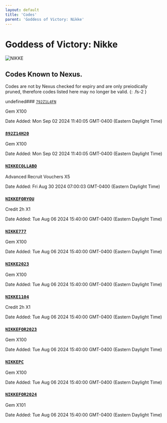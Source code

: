 ```yaml
---
layout: default
title: 'Codes'
parent: 'Goddess of Victory: Nikke'
---
```


# Goddess of Victory: Nikke

![NIKKE](https://cdn.discordapp.com/emojis/1270446040415207535.png)

## Codes Known to Nexus.

Codes are not by Nexus checked for expiry and are only preiodically pruned, therefore codes listed here may no longer be valid.
{: .fs-2 }

undefined### [`792Z1L4FN`](https://clipboard.nexus-codes.app/?copy=792Z1L4FN)

Gem X100

Date Added: Mon Sep 02 2024 11:40:05 GMT-0400 (Eastern Daylight Time)

### [`892Z14H20`](https://clipboard.nexus-codes.app/?copy=892Z14H20)

Gem X100

Date Added: Mon Sep 02 2024 11:40:05 GMT-0400 (Eastern Daylight Time)

### [`NIKKECOLLABO`](https://clipboard.nexus-codes.app/?copy=NIKKECOLLABO)

Advanced Recruit Vouchers X5

Date Added: Fri Aug 30 2024 07:00:03 GMT-0400 (Eastern Daylight Time)

### [`NIKKEFORYOU`](https://clipboard.nexus-codes.app/?copy=NIKKEFORYOU)

Credit 2h X1

Date Added: Tue Aug 06 2024 15:40:00 GMT-0400 (Eastern Daylight Time)

### [`NIKKE777`](https://clipboard.nexus-codes.app/?copy=NIKKE777)

Gem X100

Date Added: Tue Aug 06 2024 15:40:00 GMT-0400 (Eastern Daylight Time)

### [`NIKKE2023`](https://clipboard.nexus-codes.app/?copy=NIKKE2023)

Gem X100

Date Added: Tue Aug 06 2024 15:40:00 GMT-0400 (Eastern Daylight Time)

### [`NIKKE1104`](https://clipboard.nexus-codes.app/?copy=NIKKE1104)

Credit 2h X1

Date Added: Tue Aug 06 2024 15:40:00 GMT-0400 (Eastern Daylight Time)

### [`NIKKEFOR2023`](https://clipboard.nexus-codes.app/?copy=NIKKEFOR2023)

Gem X100

Date Added: Tue Aug 06 2024 15:40:00 GMT-0400 (Eastern Daylight Time)

### [`NIKKEPC`](https://clipboard.nexus-codes.app/?copy=NIKKEPC)

Gem X100

Date Added: Tue Aug 06 2024 15:40:00 GMT-0400 (Eastern Daylight Time)

### [`NIKKEFOR2024`](https://clipboard.nexus-codes.app/?copy=NIKKEFOR2024)

Gem X101

Date Added: Tue Aug 06 2024 15:40:00 GMT-0400 (Eastern Daylight Time)